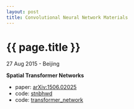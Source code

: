 ```yaml
---
layout: post
title: Convolutional Neural Network Materials
---
```


{{ page.title }}
================

<p class="meta">27 Aug 2015 - Beijing</p>

**Spatial Transformer Networks**

- paper: [arXiv:1506.02025](http://arxiv.org/abs/1506.02025)
- code: [stnbhwd](https://github.com/qassemoquab/stnbhwd)
- code: [transformer_network](https://github.com/skaae/transformer_network)

